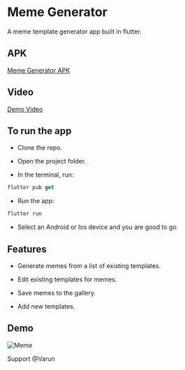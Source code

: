 # Meme Generator

A meme template generator app built in flutter.

## APK

[Meme Generator APK](https://drive.google.com/file/d/1rEy6d9rVcz6UoUEgtwUo-9JXT-I5oD13/view?usp=sharing)

## Video

[Demo Video](https://drive.google.com/file/d/1we1-Ot5ucjnkXFndRd_sBfbDnxKLIx2c/view?usp=sharing)

## To run the app

- Clone the repo.

- Open the project folder.

- In the terminal, run:

```dart
flutter pub get
```

- Run the app:

```dart
flutter run
```

- Select an Android or Ios device and you are good to go.

## Features

- Generate memes from a list of existing templates.

- Edit existing templates for memes.

- Save memes to the gallery.

- Add new templates.

## Demo

![Meme](https://user-images.githubusercontent.com/44650484/164968252-1612054f-f726-4b69-a4d8-c847ba234250.gif)

Support @Varun
